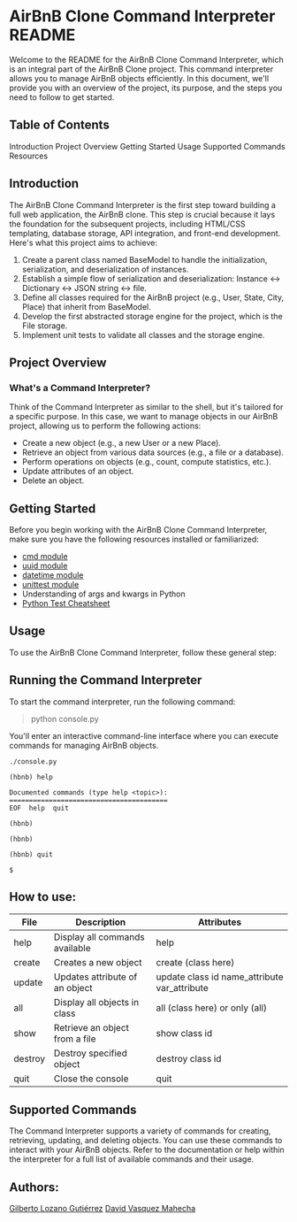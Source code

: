 # AirBnB Clone Command Interpreter README
Welcome to the README for the AirBnB Clone Command Interpreter, which is an integral part of the AirBnB Clone project. This command interpreter allows you to manage AirBnB objects efficiently. In this document, we'll provide you with an overview of the project, its purpose, and the steps you need to follow to get started.

## Table of Contents
Introduction
Project Overview
Getting Started
Usage
Supported Commands
Resources

## Introduction
The AirBnB Clone Command Interpreter is the first step toward building a full web application, the AirBnB clone. This step is crucial because it lays the foundation for the subsequent projects, including HTML/CSS templating, database storage, API integration, and front-end development. Here's what this project aims to achieve:

1. Create a parent class named BaseModel to handle the initialization, serialization, and deserialization of instances.
2. Establish a simple flow of serialization and deserialization: Instance <-> Dictionary <-> JSON string <-> file.
3. Define all classes required for the AirBnB project (e.g., User, State, City, Place) that inherit from BaseModel.
4. Develop the first abstracted storage engine for the project, which is the File storage.
5. Implement unit tests to validate all classes and the storage engine.

## Project Overview
### What's a Command Interpreter?
Think of the Command Interpreter as similar to the shell, but it's tailored for a specific purpose. In this case, we want to manage objects in our AirBnB project, allowing us to perform the following actions:

- Create a new object (e.g., a new User or a new Place).
- Retrieve an object from various data sources (e.g., a file or a database).
- Perform operations on objects (e.g., count, compute statistics, etc.).
- Update attributes of an object.
- Delete an object.

## Getting Started
Before you begin working with the AirBnB Clone Command Interpreter, make sure you have the following resources installed or familiarized:

- [cmd module](https://docs.python.org/3/library/cmd.html)
- [uuid module](https://docs.python.org/3/library/uuid.html)
- [datetime module](https://docs.python.org/3/library/datetime.html)
- [unittest module](https://docs.python.org/3/library/unittest.html)
- Understanding of args and kwargs in Python
- [Python Test Cheatsheet](https://realpython.com/python-testing/)
  
## Usage
To use the AirBnB Clone Command Interpreter, follow these general step:

## Running the Command Interpreter
To start the command interpreter, run the following command:

> python console.py

You'll enter an interactive command-line interface where you can execute commands for managing AirBnB objects.

```
./console.py

(hbnb) help

Documented commands (type help <topic>):
======================================== 
EOF  help  quit

(hbnb)

(hbnb)

(hbnb) quit

$
```
## How to use:

| File   | Description                         | Attributes                               |
|--------|-------------------------------------|------------------------------------------|
| help   | Display all commands available      | help                                     |
| create | Creates a new object                | create (class here)                     |
| update | Updates attribute of an object     | update class id name_attribute var_attribute |
| all    | Display all objects in class        | all (class here) or only (all)          |
| show   | Retrieve an object from a file      | show class id                           |
| destroy | Destroy specified object            | destroy class id                        |
| quit   | Close the console                   | quit                                     |


## Supported Commands
The Command Interpreter supports a variety of commands for creating, retrieving, updating, and deleting objects. You can use these commands to interact with your AirBnB objects. Refer to the documentation or help within the interpreter for a full list of available commands and their usage.

## Authors:
[Gilberto Lozano Gutiérrez](AUTHORS#nombre-del-autor-1)
[David Vasquez Mahecha](AUTHORS#nombre-del-autor-2)
